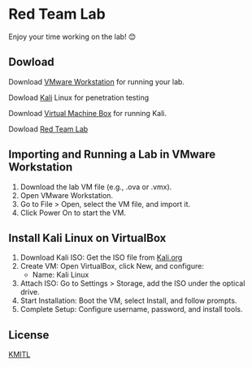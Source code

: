# Red Team Lab

Enjoy your time working on the lab! 😊

## Dowload
Download [VMware Workstation](https://blogs.vmware.com/workstation/2024/05/vmware-workstation-pro-now-available-free-for-personal-use.html) for running your lab.

Dowload [Kali](https://www.kali.org/get-kali/) Linux for penetration testing

Download [Virtual Machine Box](https://www.virtualbox.org/wiki/Downloads) for running Kali.

Dowload [Red Team Lab]()

## Importing and Running a Lab in VMware Workstation

1. Download the lab VM file (e.g., .ova or .vmx).
2. Open VMware Workstation.
3. Go to File > Open, select the VM file, and import it.
4. Click Power On to start the VM.

## Install Kali Linux on VirtualBox

1. Download Kali ISO: Get the ISO file from [Kali.org](https://www.kali.org/get-kali/)
2. Create VM: Open VirtualBox, click New, and configure:
   - Name: Kali Linux
3. Attach ISO: Go to Settings > Storage, add the ISO under the optical drive.
4. Start Installation: Boot the VM, select Install, and follow prompts.
5. Complete Setup: Configure username, password, and install tools.

## License

[KMITL](https://www.kmitl.ac.th/)
